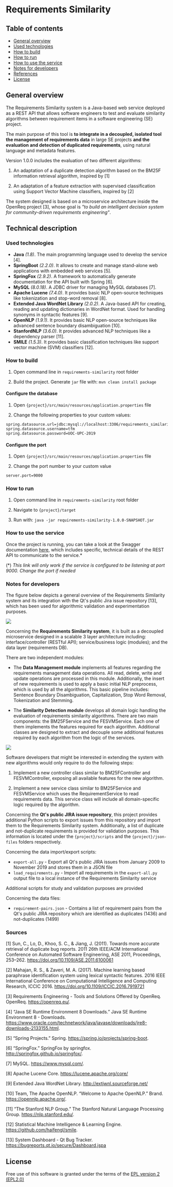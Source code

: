 # Requirements Similarity

## Table of contents

* [General overview](#general-overview)
* [Used technologies](#used-technologies)
* [How to build](#how-to-build)
* [How to run](#how-to-run)
* [How to use the service](#how-to-use-the-service)
* [Notes for developers](#notes-for-developers)
* [References](#references)
* [License](#license)

## General overview

The Requirements Similarity system is a Java-based web service deployed as a REST API that allows software engineers to test and evaluate similarity algorithms between requirement items in a software engineering (SE) project.

The main purpose of this tool is **to integrate in a decoupled, isolated tool the management of requirements data** in large SE projects **and the evaluation and detection of duplicated requirements**, using natural language and metadata features.

Version 1.0.0 includes the evaluation of two different algorithms:

1. An adaptation of a duplicate detection algorithm based on the BM25F information retrieval algorithm, inspired by [1]

2. An adaptation of a feature extraction with supervised classification using Support Vector Machine classifiers, inspired by [2]

The system designed is based on a microservice architecture inside the OpenReq project [3], whose goal is *"to build an intelligent decision system for community-driven requirements engineering"*.

## Technical description

### Used technologies

- **Java** *(1.8)*. The main programming language used to develop the service [4].
- **SpringBoot** *(2.2.0)*. It allows to create and manage stand-alone web applications with embedded web services [5].
- **SpringFox** *(2.9.2)*. A framework to automatically generate documentation for the API built with Spring [6].
- **MySQL** *(8.0.18)*. A JDBC driver for managing MySQL databases [7].
- **Apache Lucene** *(7.4.0)*. It provides basic NLP open-source techniques like tokenization and stop-word removal [8].
- **Extended Java WordNet Library** *(2.0.2)*. A Java-based API for creating, reading and updating dictionaries in WordNet format. Used for handling synonyms in syntactic features [9].
- **OpenNLP** *(1.9.1)*. It provides basic NLP open-source techniques like advanced sentence boundary disambiguation [10].
- **StanfordNLP** *(3.6.0)*. It provides advanced NLP techniques like a dependency parser [11].
- **SMILE** *(1.5.3)*. It provides basic classification techniques like support vector machine (SVM) classifiers [12].

### How to build

1. Open command line in `requirements-similarity` root folder

2. Build the project. Generate `jar` file with: ```mvn clean install package```

#### Configure the database

1. Open `{project}/src/main/resources/application.properties` file

2. Change the following properties to your custom values:

```
spring.datasource.url=jdbc:mysql://localhost:3306/requirements_similarity
spring.datasource.username=tfm
spring.datasource.password=UOC-UPC-2019
```

#### Configure the port

1. Open `{project}/src/main/resources/application.properties` file

2. Change the port number to your custom value

```
server.port=9000
```

### How to run

1. Open command line in `requirements-similarity` root folder

2. Navigate to `{project}/target`

3. Run with: ```java -jar requirements-similarity-1.0.0-SNAPSHOT.jar```


### How to use the service

Once the project is running, you can take a look at the Swagger documentation [here](http://localhost:9000/swagger-ui.html/), which includes specific, technical details of the REST API to communicate to the service.*

(\*) *This link will only work if the service is configured to be listening at port 9000. Change the port if needed*

### Notes for developers

The figure below depicts a general overview of the Requirements Similarity system and its integration with the Qt's public Jira issue repository [13], which has been used for algorithmic validation and experimentation purposes.

![](img/general-overview.png)

Concerning the **Requirements Similarity system**, it is built as a decoupled microservice designed in a scalable 3 layer architecture including: interface/controller (RESTful API); service/business logic (modules); and the data layer (requirements DB).

There are two independent modules:

- The **Data Management module** implements all features regarding the requirements management data operations. All read, delete, write and update operations are processed in this module. Additionally, the insert of new requirements is used to apply a basic initial NLP preprocess, which is used by all the algorithms. This basic pipeline includes: Sentence Boundary Disambiguation, Capitalization, Stop Word Removal, Tokenization and Stemming.

- The **Similarity Detection module** develops all domain logic handling the evaluation of requirements similarity algorithms. There are two main components: the BM25FService and the FESVMService. Each one of them implements the features required for each algorithm. Additional classes are designed to extract and decouple some additional features required by each algorithm from the logic of the services.

![](img/class-diagram.png)

Software developers that might be interested in extending the system with new algorithms would only require to do the following steps:

1. Implement a new controller class similar to BM25FController and FESVMController, exposing all available features for the new algorithm.

2. Implement a new service class similar to BM25FService and FESVMService which uses the RequirementService to read requirements data. This service class will include all domain-specific logic required by the algorithm.

Concerning the **Qt's public JIRA issue repository**, this project provides additional Python scripts to export issues from this repository and import them to the Requirements Similarity system. Additionally, a list of duplicate and not-duplicate requirements is provided for validation purposes. This information is located under the `{project}/scripts` and the `{project}/json-files` folders respectively.

Concerning the data import/export scripts:

- `export-all.py`	- Export all Qt's public JIRA issues from January 2009 to November 2019 and stores them in a JSON file
- `load_requirements.py` - Import all requirements in the `export-all.py` output file to a local instance of the Requirements Similarity service

Additional scripts for study and validation purposes are provided

Concerning the data files:

- `requirement-pairs.json` - Contains a list of requirement pairs from the Qt's public JIRA repository which are identified as duplicates (1436) and not-duplicates (1499)


### Sources

[1] Sun, C., Lo, D., Khoo, S. C., & Jiang, J. (2011). Towards more accurate retrieval of duplicate bug reports. 2011 26th IEEE/ACM International Conference on Automated Software Engineering, ASE 2011, Proceedings, 253–262. https://doi.org/10.1109/ASE.2011.6100061

[2] Mahajan, R. S., & Zaveri, M. A. (2017). Machine learning based paraphrase identification system using lexical syntactic features. 2016 IEEE International Conference on Computational Intelligence and Computing Research, ICCIC 2016. https://doi.org/10.1109/ICCIC.2016.7919721

[3] Requirements Engineering - Tools and Solutions Offered by OpenReq. OpenReq. https://openreq.eu/.

[4] “Java SE Runtime Environment 8 Downloads.” Java SE Runtime Environment 8 - Downloads. https://www.oracle.com/technetwork/java/javase/downloads/jre8-downloads-2133155.html.

[5] “Spring Projects.” Spring. https://spring.io/projects/spring-boot.

[6] “SpringFox.” SpringFox by springfox. http://springfox.github.io/springfox/.

[7] MySQL. https://www.mysql.com/.

[8] Apache Lucene Core. https://lucene.apache.org/core/

[9] Extended Java WordNet Library. http://extjwnl.sourceforge.net/

[10] Team, The Apache OpenNLP. “Welcome to Apache OpenNLP.” Brand. https://opennlp.apache.org/.

[11] “The Stanford NLP Group.” The Stanford Natural Language Processing Group. https://nlp.stanford.edu/.

[12] Statistical Machine Intelligence & Learning Engine. https://github.com/haifengl/smile.

[13] System Dashboard - Qt Bug Tracker. https://bugreports.qt.io/secure/Dashboard.jspa

## License

Free use of this software is granted under the terms of the [EPL version 2 (EPL2.0)](https://www.eclipse.org/legal/epl-2.0/)
